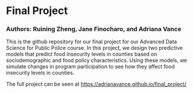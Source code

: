 # Final Project
### Authors: Ruining Zheng, Jane Finocharo, and Adriana Vance

This is the github repository for our final project for our Advanced Data Science for Public Police course. 
In this project, we design two predictive models that predict food insecurity levels in counties based on sociodemographic and food policy characteristics. Using these models, we simulate changes in program participation to see how they affect food insecurity levels in counties. 

The full project can be seen at https://adrianavance.github.io/final_project/ 
